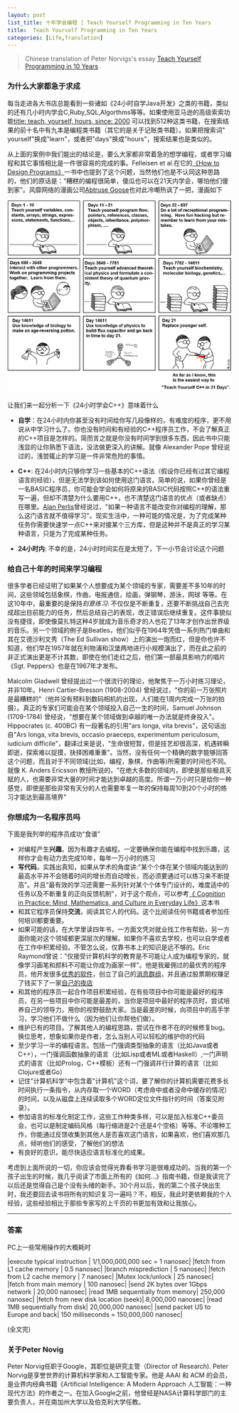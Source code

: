 ```yaml
---
layout: post
list_title: 十年学会编程 | Teach Yourself Programming in Ten Years 
title:  Teach Yourself Programming in Ten Years
categories: [Life,Translation]
---
```


> Chinese translation of Peter Norvigs's essay [Teach Yourself Programming in 10 Years](http://norvig.com/21-days.html)

### 为什么大家都急于求成

每当走进各大书店总能看到一些诸如《24小时自学Java开发》之类的书籍，类似的还有几小时内学会C,Ruby,SQL,Algorthms等等。如果使用亚马逊的高级索索功能[title: teach, yourself, hours, since: 2000](http://www.amazon.com/gp/search/ref=sr_adv_b/?search-alias=stripbooks&unfiltered=1&field-keywords=&field-author=&field-title=teach+yourself+hours&field-isbn=&field-publisher=&node=&field-p_n_condition-type=&field-feature_browse-bin=&field-subject=&field-language=&field-dateop=After&field-datemod=&field-dateyear=2000&sort=relevanceexprank&Adv-Srch-Books-Submit.x=16&Adv-Srch-Books-Submit.y=5) 可以找到512种这类书籍，在搜索结果的前十名中有九本是编程类书籍（其它的是关于记账类书籍）。如果把搜索词" yourself"换成"learn"，或者把"days"换成"hours"，搜索结果也是类似的。

从上面的案例中我们能出的结论是，要么大家都非常着急的想学编程，或者学习编程和其它事情相比是一件很容易的完成的事。Felleisen et al.在它的[《How to Design Programs》](http://felleisen.org/matthias/)一书中也提到了这个问题，当然他们也是不认同这种思路的，他们的原话是："糟糕的编程很简单，傻瓜也可以在21天内学会，哪怕他们傻到家"。风靡网络的漫画公司[Abtruse Goose](https://abstrusegoose.com/249)也对此冷嘲热讽了一把，漫画如下

<img class="md-img-center" src="/assets/images/2018/03/ars_longa_vita_brevis.png">

让我们来一起分析一下《24小时学会C++》意味着什么

- **自学**：在24小时内你甚至没有时间给你写几段像样的，有难度的程序，更不用说从中学习什么了。你也没有时间和有经验的C++程序员工作，不会了解真正的C++项目是怎样的。简而言之就是你没有时间学到很多东西，因此书中只能浅显的让你熟悉下语法，没法做更深入的讲解。就像 Alexander Pope 曾经说过的，浅尝辄止的学习是一件非常危险的事情。

- **C++**: 在24小时内只够你学习一些基本的C++语法（假设你已经有过其它编程语言的经验），但是无法学到该如何使用这门语言。简单的说，如果你曾经是一名BASIC程序员，你可能会学会如何将原来的BASIC代码按照C++的语法重写一遍，但却不清楚为什么要用C++，也不清楚这门语言的优点（或者缺点）在哪里。[Alan Perlis](http://pu.inf.uni-tuebingen.de/users/klaeren/epigrams.html)曾经说过，"如果一种语言不能改变你对编程的理解，那么这门语言就不值得学习"。现实生活中，一种可能的情况是，为了完成某种任务你需要快速学一点C++来对接某个三方库，但是这种并不是真正的学习某种语言，只是为了完成某种任务。

- **24小时内**: 不幸的是，24小时时间实在是太短了，下一小节会讨论这个问题

### 给自己十年的时间来学习编程

很多学者已经证明了如果某个人想要成为某个领域的专家，需要差不多10年的时间，这些领域包括象棋，作曲，电报通信，绘画，弹钢琴，游泳，网球 等等。在这10年中，最重要的是保持<em>刻意练习</em>: 不仅仅是不断重复，还要不断挑战自己去完成超出目前能力的任务，然后总结自己的表现，改正错误后继续重复。这件事貌似没有捷径，即使像莫扎特这种4岁就成为音乐奇才的人也花了13年才创作出世界级的音乐。另一个领域的例子是Beatles，他们似乎在1964年凭借一系列热门单曲和其在艾德沙利文秀（The Ed Sullivan show）上的演出一炮而红，但是你也许不知道，他们早在1957年就在利物浦和汉堡两地进行小规模演出了，而在此之前的非正式演出更是不计其数，即使在他们走红之后，他们第一部最具影响力的唱片《Sgt. Peppers》也是在1967年才发布。

Malcolm Gladwell 曾经提出过一个很流行的理论，他聚焦于一万小时练习理论，并非10年。Henri Cartier-Bresson (1908-2004) 曾经说过，"你的前一万张照片是最糟糕的"（他并没有预料到数码相机的出现，人们能在1周内完成一万张的拍摄）。真正的专家们可能会在某个领域投入自己一生的时间，Samuel Johnson (1709-1784) 曾经说，"想要在某个领域做到卓越的唯一办法就是终身投入"。Hippocrates (c. 400BC) 有一段著名的引用"ars longa, vita brevis"，这句话出自"Ars longa, vita brevis, occasio praeceps, experimentum periculosum, iudicium difficile"，翻译过来是说，"生命很短暂，但是技艺却很高深，机遇转瞬即逝，探索难以捉摸，抉择困难重重"。当然，没有任何一个精确的数字能够回答这个问题，而且对于不同领域(比如，编程，象棋，作曲等)所需要的时间也不同。就像 K. Anders Ericsson 教授所说的，"在绝大多数的领域内，即使是那些极具天赋的人，也需要非常大量的时间才能达到卓越的高度。所谓一万小时只是给你一种感觉，即使是那些非常有天分的人也需要年复一年的保持每周10到20个小时的练习才能达到最高境界"

### 你想成为一名程序员吗

下面是我列举的程序员成功“食谱”

- 对编程产生**兴趣**，因为有趣才去编程。一定要确保你能在编程中找到乐趣，这样你才会有动力去完成10年，每年一万小时的练习
- **写代码**，实践出真知，如果从学术的角度讲:"某个个体在某个领域内能达到的最高水平并不会随着时间的增长而自动增长，而必须要通过可以练习来不断提高"。并且"最有效的学习还需要一系列针对某个个体专门设计的，难度适中的任务以及不断重复的正向反馈机制"，对于这个观点，可以参考[《 Cognition in Practice: Mind, Mathematics, and Culture in Everyday Life》](https://www.amazon.com/exec/obidos/ASIN/0521357349)这本书
- 和其它程序员保持**交流**，阅读其它人的代码。这个比阅读任何书籍或者参加任何培训都要重要。
- 如果可能的话，在大学里读四年书，一方面文凭对就业找工作有帮助，另一方面你能对这个领域都更深层次的理解。如果你不喜欢去学校，也可以自学或者在工作中积累经验。不管怎么说，仅靠书本上的知识是远不够的。Eric Raymond曾说："仅接受计算机科学的教育是不可能让人成为编程专家的，就像学习画笔和颜料不可能让你成为画家一样"。他是我雇佣过的最优秀的程序员，他开发很多[优秀的软件](http://www.xemacs.org/)，创立了自己的[消息群组]()，并且通过股票期权赚足了钱买下了一家[自己的夜店](https://en.wikipedia.org/wiki/DNA_Lounge)
- 和其他的程序员一起合作项目积累经验，在有些项目中你可能是最好的程序员，在另一些项目中你可能是最差的，当你是项目中最好的程序员时，尝试培养自己的领导力，用你的视野鼓励大家。当是最差的时候，向项目中的高手学习，学习他们不做什么（因为他们让你帮他们做）。
- 维护已有的项目。了解其他人的编程思路，尝试在作者不在的时候修复bug。换位思考，想象如果你是作者，怎么当别人可以轻松的维护你的代码
- 至少学习一半的编程语言。包括一门强调类型抽象的语言（比如Java或者C++），一门强调函数抽象的语言（比如Lisp或者ML或者Haskell）,一门声明式的语言（比如Prolog，C++模板）还有一门强调并行计算的语言（比如Clojure或者Go）
- 记住"计算机科学"中包含着"计算机"这个词，要了解你的计算机需要花费多长时间执行一条指令，从内存取一个WORD（考虑命中或者没命中缓存的情况）的时间，以及从磁盘上连续读取多个WORD定位文件指针的时间（答案见附录）。
- 参加语言的标准化制定工作，这些工作种类多样，可以是加入标准C++委员会，也可以是制定编码风格（每行缩进是2个还是4个空格）等等。不论哪种工作，你能通过反馈收集到其他人是否喜欢这门语言，如果喜欢，他们喜欢那几点，倾听他们的感受，了解他们的想法
- 有良好的意识，能尽快适应语言标准化的成果。

考虑到上面所说的一切，你应该会觉得光靠看书学习是很难成功的。当我的第一个孩子出生的时候，我几乎阅读了市面上所有的《如何…》指南书籍，但是我读完了以后还是觉得自己是个没有头绪的新手。30个月以后，我的第二个孩子快出生时，我还要回去读书将所有的知识复习一遍吗？不，相反，我此时更依赖我的个人经验，这些经验相比于那些专家写的上千页的书更加有效和让我放心。

<hr>

### 答案

PC上一些常用操作的大概耗时

|execute typical instruction |	1/1,000,000,000 sec = 1 nanosec|
|fetch from L1 cache memory	| 0.5 nanosec|
|branch misprediction |	5 nanosec|
|fetch from L2 cache memory	 | 7 nanosec|
|Mutex lock/unlock | 25 nanosec|
|fetch from main memory | 100 nanosec|
|send 2K bytes over 1Gbps network |	20,000 nanosec|
|read 1MB sequentially from memory|	250,000 nanosec|
|fetch from new disk location (seek)|	8,000,000 nanosec|
|read 1MB sequentially from disk|	20,000,000 nanosec|
|send packet US to Europe and back|	150 milliseconds = 150,000,000 nanosec|



<p class="md-h-center">(全文完)</p>

### 关于Peter Novig

Peter Norvig任职于Google，其职位是研究主管（Director of  Research). Peter Norvig是享誉世界的计算机科学家和人工智能专家。他是 AAAI 和 ACM 的会员，是业界内经典书籍《Artificial Intelligence: A Modern Approach 人工智能：一种现代方法》的作者之一。在加入Google之前，他曾经是NASA计算科学部门的主要负责人，并在南加州大学以及伯克利大学任教。